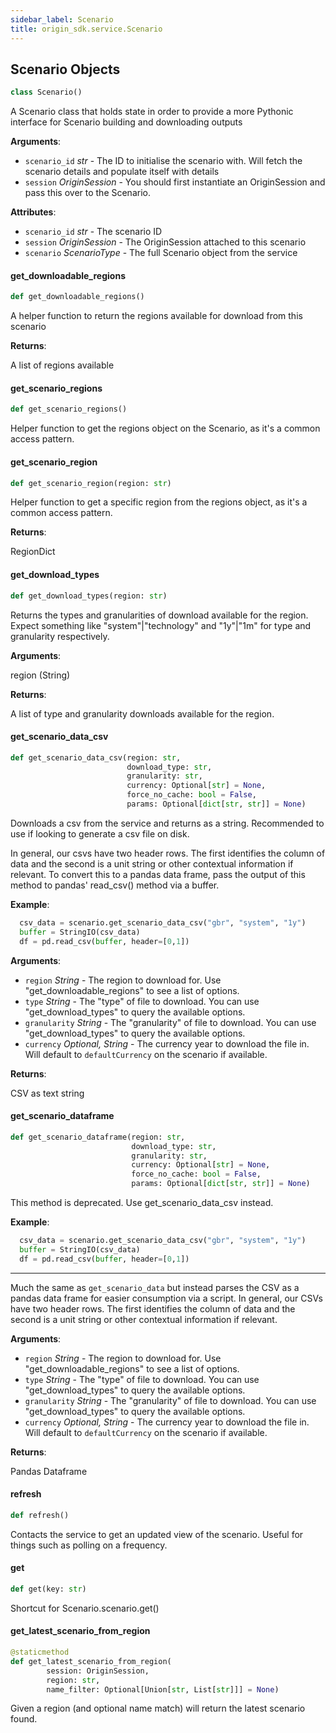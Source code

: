 ```yaml
---
sidebar_label: Scenario
title: origin_sdk.service.Scenario
---
```


## Scenario Objects

```python
class Scenario()
```

A Scenario class that holds state in order to provide a more Pythonic
interface for Scenario building and downloading outputs

**Arguments**:

- `scenario_id` _str_ - The ID to initialise the scenario with. Will fetch
  the scenario details and populate itself with details
- `session` _OriginSession_ - You should first instantiate an OriginSession
  and pass this over to the Scenario.

**Attributes**:

- `scenario_id` _str_ - The scenario ID
- `session` _OriginSession_ - The OriginSession attached to this scenario
- `scenario` _ScenarioType_ - The full Scenario object from the service

#### get_downloadable_regions

```python
def get_downloadable_regions()
```

A helper function to return the regions available for download from
this scenario

**Returns**:

A list of regions available

#### get_scenario_regions

```python
def get_scenario_regions()
```

Helper function to get the regions object on the Scenario, as it&#x27;s a
common access pattern.

#### get_scenario_region

```python
def get_scenario_region(region: str)
```

Helper function to get a specific region from the regions object, as
it&#x27;s a common access pattern.

**Returns**:

RegionDict

#### get_download_types

```python
def get_download_types(region: str)
```

Returns the types and granularities of download available for the region. Expect something
like &quot;system&quot;|&quot;technology&quot; and &quot;1y&quot;|&quot;1m&quot; for type and granularity
respectively.

**Arguments**:

region (String)

**Returns**:

A list of type and granularity downloads available for the region.

#### get_scenario_data_csv

```python
def get_scenario_data_csv(region: str,
                          download_type: str,
                          granularity: str,
                          currency: Optional[str] = None,
                          force_no_cache: bool = False,
                          params: Optional[dict[str, str]] = None)
```

Downloads a csv from the service and returns as a string. Recommended to
use if looking to generate a csv file on disk.

In general, our csvs have two header rows. The first identifies the
column of data and the second is a unit string or other contextual
information if relevant. To convert this to a pandas data frame,
pass the output of this method to pandas&#x27; read_csv() method via a buffer.

**Example**:

```python
  csv_data = scenario.get_scenario_data_csv("gbr", "system", "1y")
  buffer = StringIO(csv_data)
  df = pd.read_csv(buffer, header=[0,1])
```

**Arguments**:

- `region` _String_ - The region to download for. Use
  &quot;get_downloadable_regions&quot; to see a list of options.
- `type` _String_ - The &quot;type&quot; of file to download. You can use
  &quot;get_download_types&quot; to query the available options.
- `granularity` _String_ - The &quot;granularity&quot; of file to download. You can use
  &quot;get_download_types&quot; to query the available options.
- `currency` _Optional, String_ - The currency year to download the file
  in. Will default to `defaultCurrency` on the scenario if available.

**Returns**:

CSV as text string

#### get_scenario_dataframe

```python
def get_scenario_dataframe(region: str,
                           download_type: str,
                           granularity: str,
                           currency: Optional[str] = None,
                           force_no_cache: bool = False,
                           params: Optional[dict[str, str]] = None)
```

This method is deprecated. Use get_scenario_data_csv instead.

**Example**:

```python
  csv_data = scenario.get_scenario_data_csv("gbr", "system", "1y")
  buffer = StringIO(csv_data)
  df = pd.read_csv(buffer, header=[0,1])
```

---

Much the same as `get_scenario_data` but instead parses the CSV as a
pandas data frame for easier consumption via a script. In general, our
CSVs have two header rows. The first identifies the column of data and
the second is a unit string or other contextual information if relevant.

**Arguments**:

- `region` _String_ - The region to download for. Use
  &quot;get_downloadable_regions&quot; to see a list of options.
- `type` _String_ - The &quot;type&quot; of file to download. You can use
  &quot;get_download_types&quot; to query the available options.
- `granularity` _String_ - The &quot;granularity&quot; of file to download. You can use
  &quot;get_download_types&quot; to query the available options.
- `currency` _Optional, String_ - The currency year to download the file
  in. Will default to `defaultCurrency` on the scenario if available.

**Returns**:

Pandas Dataframe

#### refresh

```python
def refresh()
```

Contacts the service to get an updated view of the scenario. Useful for
things such as polling on a frequency.

#### get

```python
def get(key: str)
```

Shortcut for Scenario.scenario.get()

#### get_latest_scenario_from_region

```python
@staticmethod
def get_latest_scenario_from_region(
        session: OriginSession,
        region: str,
        name_filter: Optional[Union[str, List[str]]] = None)
```

Given a region (and optional name match) will return the latest
scenario found.
